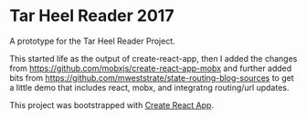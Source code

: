 # Tar Heel Reader 2017

A prototype for the Tar Heel Reader Project.

This started life as the output of create-react-app, then I added the
changes from https://github.com/mobxjs/create-react-app-mobx and
further added bits from https://github.com/mweststrate/state-routing-blog-sources
to get a little demo that includes react, mobx, and integratng routing/url updates. 

This project was bootstrapped with [Create React App](https://github.com/facebookincubator/create-react-app).
